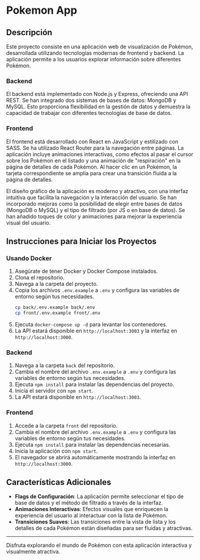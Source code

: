 # Pokemon App

## Descripción

Este proyecto consiste en una aplicación web de visualización de Pokémon, desarrollada utilizando tecnologías modernas de frontend y backend. La aplicación permite a los usuarios explorar información sobre diferentes Pokémon.

### Backend

El backend está implementado con Node.js y Express, ofreciendo una API REST. Se han integrado dos sistemas de bases de datos: MongoDB y MySQL. Esto proporciona flexibilidad en la gestión de datos y demuestra la capacidad de trabajar con diferentes tecnologías de base de datos.

### Frontend

El frontend está desarrollado con React en JavaScript y estilizado con SASS. Se ha utilizado React Router para la navegación entre páginas. La aplicación incluye animaciones interactivas, como efectos al pasar el cursor sobre los Pokémon en el listado y una animación de "respiración" en la página de detalles de cada Pokémon. Al hacer clic en un Pokémon, la tarjeta correspondiente se amplía para crear una transición fluida a la página de detalles.

El diseño gráfico de la aplicación es moderno y atractivo, con una interfaz intuitiva que facilita la navegación y la interacción del usuario. Se han incorporado mejoras como la posibilidad de elegir entre bases de datos (MongoDB o MySQL) y el tipo de filtrado (por JS o en base de datos). Se han añadido toques de color y animaciones para mejorar la experiencia visual del usuario.

## Instrucciones para Iniciar los Proyectos

### Usando Docker

1. Asegúrate de tener Docker y Docker Compose instalados.
2. Clona el repositorio.
3. Navega a la carpeta del proyecto.
4. Copia los archivos `.env.example` a `.env` y configura las variables de entorno según tus necesidades.
   ```sh
   cp back/.env.example back/.env
   cp front/.env.example front/.env
   ```
5. Ejecuta `docker-compose up -d` para levantar los contenedores.
6. La API estará disponible en `http://localhost:3003` y la interfaz en `http://localhost:3000`.

### Backend

1. Navega a la carpeta `back` del repositorio.
2. Cambia el nombre del archivo `.env.example` a `.env` y configura las variables de entorno según tus necesidades.
3. Ejecuta `npm install` para instalar las dependencias del proyecto.
4. Inicia el servidor con `npm start`.
5. La API estará disponible en `http://localhost:3003`.

### Frontend

1. Accede a la carpeta `front` del repositorio.
2. Cambia el nombre del archivo `.env.example` a `.env` y configura las variables de entorno según tus necesidades.
3. Ejecuta `npm install` para instalar las dependencias necesarias.
4. Inicia la aplicación con `npm start`.
5. El navegador se abrirá automáticamente mostrando la interfaz en `http://localhost:3000`.

## Características Adicionales

- **Flags de Configuración**: La aplicación permite seleccionar el tipo de base de datos y el método de filtrado a través de la interfaz.
- **Animaciones Interactivas**: Efectos visuales que enriquecen la experiencia del usuario al interactuar con la lista de Pokémon.
- **Transiciones Suaves**: Las transiciones entre la vista de lista y los detalles de cada Pokémon están diseñadas para ser fluidas y atractivas.

---

Disfruta explorando el mundo de Pokémon con esta aplicación interactiva y visualmente atractiva.
